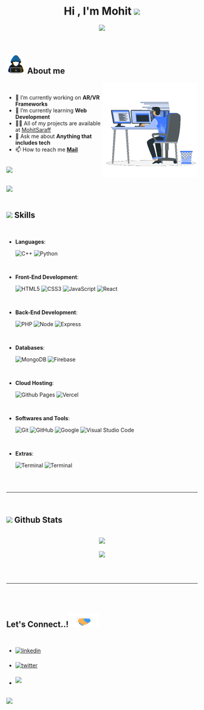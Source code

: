 
<h1 align="center"><b>Hi , I'm Mohit </b><img src="https://media.giphy.com/media/hvRJCLFzcasrR4ia7z/giphy.gif" width="35"></h1>

<p align="center">
  <a href="https://github.com/DenverCoder1/readme-typing-svg"><img src="https://readme-typing-svg.herokuapp.com?font=Time+New+Roman&color=cyan&size=25&center=true&vCenter=true&width=600&height=100&lines=A+Computer+Science+Student,;A+Full-Stack+Developer,;Learning+and+Exploring+AR/VR+Frameworks,;Love+to+learn+new+stuffs..<3"></a>
</p>


<br>



	
## <picture><img src = "https://github.com/MohitSaraff/MohitSaraff/raw/main/about_me.gif" width = 50px></picture> **About me**

<picture> <img align="right" src="https://github.com/MohitSaraff/MohitSaraff/raw/main/Right_Side.gif" width = 250px></picture>

<br>

- 🔭 I’m currently working on **AR/VR Frameworks**
- 🌱 I’m currently learning **Web Development**
- 👨‍💻 All of my projects are available at [MohitSaraff](https://github.com/MohitSaraff)
- 💬 Ask me about **Anything that includes tech**
- 📫 How to reach me [**Mail**](mailto:saraffmohit@gmail.com)
<br>
<img src="https://komarev.com/ghpvc/?username=MohitSaraff&style=for-the-badge&color=blue" />
<br><br>

<img src="https://user-images.githubusercontent.com/73097560/115834477-dbab4500-a447-11eb-908a-139a6edaec5c.gif"><br><br>

## <img src="https://media2.giphy.com/media/QssGEmpkyEOhBCb7e1/giphy.gif?cid=ecf05e47a0n3gi1bfqntqmob8g9aid1oyj2wr3ds3mg700bl&rid=giphy.gif" width ="25"><b> Skills</b>
<br>

<p align="center">

- **Languages**:
    
    ![C++](https://img.shields.io/badge/C++%20-%2300599C.svg?style=for-the-badge&logo=c%2B%2B&logoColor=white)
    ![Python](https://img.shields.io/badge/Java%20-%23e76e00.svg?style=for-the-badge&logo=java&logoColor=white)

<br>   
    
- **Front-End Development**:

   ![HTML5](https://img.shields.io/badge/HTML5%20-%23E34F26.svg?style=for-the-badge&logo=html5&logoColor=white)
   ![CSS3](https://img.shields.io/badge/CSS%20-%231572B6.svg?style=for-the-badge&logo=css3&logoColor=white)
   ![JavaScript](https://img.shields.io/badge/JavaScript%20-%23F7DF1E.svg?style=for-the-badge&logo=javascript&logoColor=black)
   ![React](https://img.shields.io/badge/React%20-%2300dcff.svg?style=for-the-badge&logo=react&logoColor=black)

<br>
    
- **Back-End Development**:

   ![PHP](https://img.shields.io/badge/PHP%20-%234e5b93.svg?style=for-the-badge&logo=php&logoColor=white)
   ![Node](https://img.shields.io/badge/Node%20-%238fc53f.svg?style=for-the-badge&logo=node.js&logoColor=white)
   ![Express](https://img.shields.io/badge/Express%20-%23494949.svg?style=for-the-badge&logo=express&logoColor=white)

<br>
    
- **Databases**:

   ![MongoDB](https://img.shields.io/badge/Mongo%20DB-%2309934e.svg?style=for-the-badge&logo=mongodb&logoColor=white)
   ![Firebase](https://img.shields.io/badge/Firebase-%23fea713.svg?style=for-the-badge&logo=firebase&logoColor=white)

<br>

- **Cloud Hosting**:

    ![Github Pages](https://img.shields.io/badge/GitHub%20Pages-%23327FC7.svg?style=for-the-badge&logo=github&logoColor=white)
    ![Vercel](https://img.shields.io/badge/Vercel-%23000000.svg?style=for-the-badge&logo=vercel&logoColor=white)
    
<br>

- **Softwares and Tools**:

    ![Git](https://img.shields.io/badge/git-%23F05033.svg?style=for-the-badge&logo=git&logoColor=white)
    ![GitHub](https://img.shields.io/badge/github-%23121011.svg?style=for-the-badge&logo=github&logoColor=white)
    ![Google](https://img.shields.io/badge/google-%234285F4.svg?style=for-the-badge&logo=google&logoColor=white)
    ![Visual Studio Code](https://img.shields.io/badge/Visual%20Studio%20Code-0078d7.svg?style=for-the-badge&logo=visual-studio-code&logoColor=white) 

<br>

- **Extras**:

    ![Terminal](https://img.shields.io/badge/Google%20Cloud-%23ea4335?style=for-the-badge&logo=google%20cloud&logoColor=white)
    ![Terminal](https://img.shields.io/badge/Terminal-%23000000?style=for-the-badge&logo=windows%20terminal&logoColor=white)   


</p>

<br>
<br>

-----

<br>


## <img src="https://media.giphy.com/media/iY8CRBdQXODJSCERIr/giphy.gif" width="35"><b> Github Stats </b>
<br>

<div align="center">

<a href="https://github.com/MohitSaraff/">
  <img src="https://github-readme-stats.vercel.app/api?username=MohitSaraff&include_all_commits=true&count_private=true&show_icons=true&line_height=20&title_color=7A7ADB&icon_color=2234AE&text_color=D3D3D3&bg_color=0,000000,130F40" width="450"/>
</a>
<br>
<br>
<a href="https://github.com/MohitSaraff/">
<img src="https://github-profile-summary-cards.vercel.app/api/cards/profile-details?username=MohitSaraff&theme=github_dark&"/>
</a>
</div>

<br>
<br>
<br>

-----

<br>
<br>

## <b> Let's Connect..!</b><img src="https://github.com/MohitSaraff/MohitSaraff/raw/main/handshake.gif" width ="80">
<br>
<div align='left'>

<ul>

<li>
<a href="https://linkedin.com/in/mohit-kr-saraf" target="_blank">
<img src="https://img.shields.io/badge/linkedin-%2300acee.svg?color=405DE6&style=for-the-badge&logo=linkedin&logoColor=white" alt=linkedin style="margin-bottom: 5px;"/>
</a>
</li>

<br>

<li>
<a href="https://twitter.com/saraffmohit" target="_blank">
<img src="https://img.shields.io/badge/twitter-%2300acee.svg?color=1DA1F2&style=for-the-badge&logo=twitter&logoColor=white" alt=twitter style="margin-bottom: 5px;"/>
</a>
</li>

<br>

<li>
<a href="mailto:saraffmohit@gmail.com" target="_blank">
<img src="https://img.shields.io/badge/gmail-%23EA4335.svg?style=for-the-badge&logo=gmail&logoColor=white" t=mail style="margin-bottom: 5px;" />
</a>
</li>
	
</ul>
</div>

<br>
<img src="https://user-images.githubusercontent.com/73097560/115834477-dbab4500-a447-11eb-908a-139a6edaec5c.gif">
<br>
